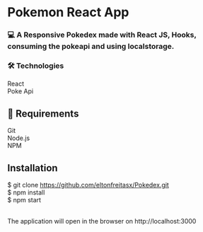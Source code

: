 # Pokemon React App 

### 💻 A Responsive Pokedex made with React JS, Hooks, consuming the pokeapi and using localstorage.

### 🛠️ Technologies 
React <br/>
Poke Api

## 🧲 Requirements 
Git<br/>
Node.js <br/>
NPM

## Installation

$ git clone https://github.com/eltonfreitasx/Pokedex.git<br/>
$ npm install<br/>
$ npm start<br/><br/>

The application will open in the browser on http://localhost:3000

